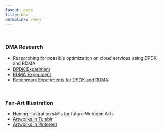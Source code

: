 ```yaml
---
layout: page
title: Now
permalink: /now/
---
```


<br>

### DMA Research
- Researching for possible optimization on cloud services using DPDK and RDMA
- [DPDK Experiment](https://github.com/SungHoHong2/DPDK-Experiment)
- [RDMA Experiment](https://github.com/SungHoHong2/RDMA-Experiment)
- [Benchmark Experiments for DPDK and RDMA](https://github.com/SungHoHong2/DPDK-RDMA-PERF)

<br>

### Fan-Art Illustration
- Honing illustration skills for future Webtoon Arts
- [Artworks in Tumblr](https://www.tumblr.com/blog/objective-art)
- [Artworks in Pinterest](https://www.pinterest.co.kr/maverickjin88/)
